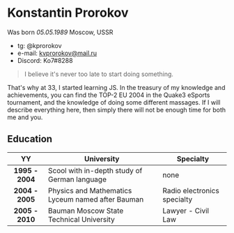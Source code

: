 # Konstantin Prorokov

Was born _05.05.1989_ Moscow, USSR

* tg: @kprorokov
* e-mail: kvprorokov@mail.ru
* Discord: Ko7#8288

>I believe it's never too late to start doing something. 

That's why at 33, I started learning JS. 
In the treasury of my knowledge and achievements, you can find the TOP-2 EU 2004 in the Quake3 eSports tournament, 
and the knowledge of doing some different massages. If I will describe everything here, then simply there will 
not be enough time for both me and you.

## Education

YY|University|Specialty
:---:|---|---
__1995 - 2004__|Scool with in-depth study of German language|none
__2004 - 2005__|Physics and Mathematics Lyceum named after Bauman|Radio electronics specialty
__2005 - 2010__|Bauman Moscow State Technical University|Lawyer - Civil Law

